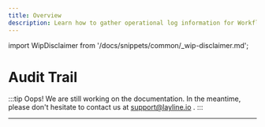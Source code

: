 ```yaml
---
title: Overview
description: Learn how to gather operational log information for Workflows from within the Configuration Center.
---
```


import WipDisclaimer from '/docs/snippets/common/_wip-disclaimer.md';

# Audit Trail

:::tip Oops! We are still working on the documentation.
In the meantime, please don't hesitate to contact us at support@layline.io .
:::

---

<WipDisclaimer></WipDisclaimer>
